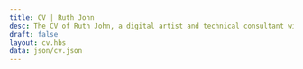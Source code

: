 ```yaml
---
title: CV | Ruth John
desc: The CV of Ruth John, a digital artist and technical consultant with over 15 years experience in the web industry
draft: false
layout: cv.hbs
data: json/cv.json
---
```


